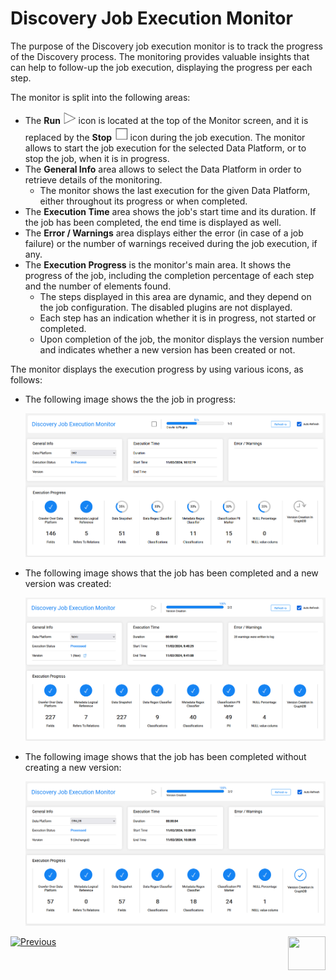 <web>

# Discovery Job Execution Monitor

The purpose of the Discovery job execution monitor is to track the progress of the Discovery process. The monitoring provides valuable insights that can help to follow-up the job execution, displaying the progress per each step. 

The monitor is split into the following areas:

* The **Run** <img src="images/run.png" style="zoom: 80%;" /> icon is located at the top of the Monitor screen, and it is replaced by the **Stop** <img src="images/stop.png" style="zoom: 80%;" /> icon during the job execution. The monitor allows to start the job execution for the selected Data Platform, or to stop the job, when it is in progress.
* The **General Info** area allows to select the Data Platform in order to retrieve details of the monitoring.
  * The monitor shows the last execution for the given Data Platform, either throughout its progress or when completed.
* The **Execution Time** area shows the job's start time and its duration. If the job has been completed, the end time is displayed as well. 
* The **Error / Warnings** area displays either the error (in case of a job failure) or the number of warnings received during the job execution, if any.
* The **Execution Progress** is the monitor's main area. It shows the progress of the job, including the completion percentage of each step and the number of elements found.
  * The steps displayed in this area are dynamic, and they depend on the job configuration. The disabled plugins are not displayed.
  * Each step has an indication whether it is in progress, not started or completed. 
  * Upon completion of the job, the monitor displays the version number and indicates whether a new version has been created or not.

The monitor displays the execution progress by using various icons, as follows:

* The following image shows the the job in progress:

  <img src="images/monitor_inprogress.png" style="zoom:80%;" />

* The following image shows that the job has been completed and a new version was created: 

  <img src="images/monitor_new.png" style="zoom:80%;" />

* The following image shows that the job has been completed without creating a new version:

  <img src="images/monitor_unchanged.png" style="zoom:80%;" />



[![Previous](/articles/images/Previous.png)](11_catalog_masking.md)[<img align="right" width="60" height="54" src="/articles/images/Next.png">](20_catalog_APIs.md) 



</web>
